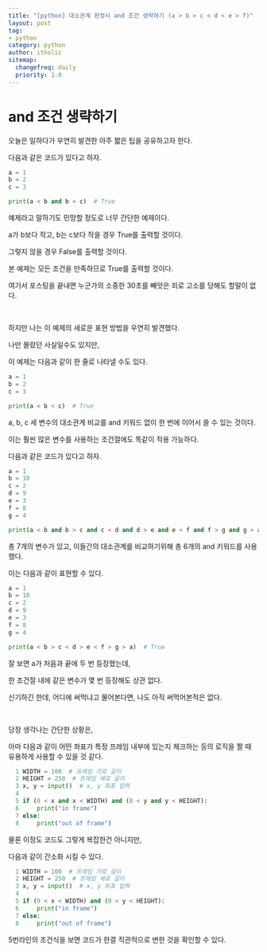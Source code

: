 ```yaml
---
title: "[python] 대소관계 판정시 and 조건 생략하기 (a > b > c < d < e > f)"
layout: post
tag:
- python
category: python
author: itholic
sitemap:
  changefreq: daily
  priority: 1.0
---
```


# and 조건 생략하기

오늘은 일하다가 우연히 발견한 아주 짧은 팁을 공유하고자 한다.

다음과 같은 코드가 있다고 하자.

```python
a = 1
b = 2
c = 3

print(a < b and b < c)  # True
```

예제라고 말하기도 민망할 정도로 너무 간단한 예제이다.

a가 b보다 작고, b는 c보다 작을 경우 True를 출력할 것이다.

그렇지 않을 경우 False를 출력할 것이다.

본 예제는 모든 조건을 만족하므로 True를 출력할 것이다.

여기서 포스팅을 끝내면 누군가의 소중한 30초를 빼앗은 죄로 고소를 당해도 할말이 없다.

<br/>

하지만 나는 이 예제의 새로운 표현 방법을 우연히 발견했다.

나만 몰랐던 사실일수도 있지만,

이 예제는 다음과 같이 한 줄로 나타낼 수도 있다.

```python
a = 1
b = 2
c = 3

print(a < b < c)  # True
```

a, b, c 세 변수의 대소관계 비교를 and 키워드 없이 한 번에 이어서 쓸 수 있는 것이다.

이는 훨씬 많은 변수를 사용하는 조건절에도 똑같이 적용 가능하다.

다음과 같은 코드가 있다고 하자.

```python
a = 1
b = 10
c = 2
d = 9
e = 3
f = 8
g = 4

print(a < b and b > c and c < d and d > e and e < f and f > g and g > a)  # True
```

총 7개의 변수가 있고, 이들간의 대소관계를 비교하기위해 총 6개의 and 키워드를 사용했다.

이는 다음과 같이 표현할 수 있다.

```python
a = 1
b = 10
c = 2
d = 9
e = 3
f = 8
g = 4

print(a < b > c < d > e < f > g > a)  # True
```

잘 보면 a가 처음과 끝에 두 번 등장했는데,

한 조건절 내에 같은 변수가 몇 번 등장해도 상관 없다.

신기하긴 한데, 어디에 써먹냐고 물어본다면, 나도 아직 써먹어본적은 없다.


<br/>

당장 생각나는 간단한 상황은,

아마 다음과 같이 어떤 좌표가 특정 프레임 내부에 있는지 체크하는 등의 로직을 짤 때 유용하게 사용할 수 있을 것 같다.

```python
  1 WIDTH = 100  # 프레임 가로 길이
  2 HEIGHT = 250  # 프레임 세로 길이
  3 x, y = input()  # x, y 좌표 입력
  4
  5 if (0 < x and x < WIDTH) and (0 < y and y < HEIGHT):
  6     print("in frame")
  7 else:
  8     print("out of frame")
```

물론 이정도 코드도 그렇게 복잡한건 아니지만,

다음과 같이 간소화 시킬 수 있다.

```python
  1 WIDTH = 100  # 프레임 가로 길이
  2 HEIGHT = 250  # 프레임 세로 길이
  3 x, y = input()  # x, y 좌표 입력
  4
  5 if (0 < x < WIDTH) and (0 < y < HEIGHT):
  6     print("in frame")
  7 else:
  8     print("out of frame")
```

5번라인의 조건식을 보면 코드가 한결 직관적으로 변한 것을 확인할 수 있다.